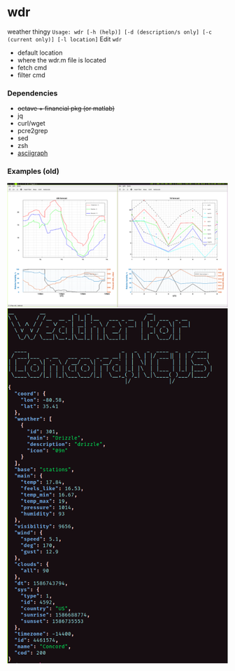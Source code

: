 # wdr
weather thingy
` Usage: wdr [-h (help)] [-d (description/s only] [-c (current only)] [-l location] `
Edit `wdr`
- default location
- where the wdr.m file is located
- fetch cmd
- filter cmd

### Dependencies
- ~~octave + financial pkg (or matlab)~~
- jq
- curl/wget
- pcre2grep
- sed
- zsh
- [asciigraph](https://github.com/guptarohit/asciigraph)

### Examples (old)
![1] ![2]

[1]: https://github.com/communistkiro/wdr/raw/master/gscreenshot_2020-04-13-044308.png "ex. 1"
[2]: https://github.com/communistkiro/wdr/raw/master/gscreenshot_2020-04-13-051504.png "ex. 2"
